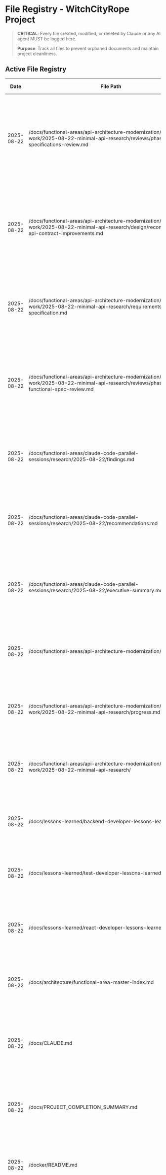 # File Registry - WitchCityRope Project

> **CRITICAL**: Every file created, modified, or deleted by Claude or any AI agent MUST be logged here.
> 
> **Purpose**: Track all files to prevent orphaned documents and maintain project cleanliness.

## Active File Registry

| Date | File Path | Action | Purpose | Session/Task | Status | Cleanup Date |
|------|-----------|--------|---------|--------------|--------|--------------|
| 2025-08-22 | /docs/functional-areas/api-architecture-modernization/new-work/2025-08-22-minimal-api-research/reviews/phase2-revised-specifications-review.md | CREATED | REVISED Phase 2 review document incorporating major stakeholder feedback changes - removes MediatR/CQRS complexity, focuses on AI agent training instead of human training, allows beneficial API contract improvements, emphasizes simplicity over architectural complexity, reduces timeline to 6 weeks with comprehensive approval checklist | Librarian Agent - Phase 2 Revised Specifications Review | ACTIVE | N/A |
| 2025-08-22 | /docs/functional-areas/api-architecture-modernization/new-work/2025-08-22-minimal-api-research/design/recommended-api-contract-improvements.md | CREATED | Comprehensive analysis of beneficial API contract changes for WitchCityRope minimal API migration - identifies 6 potential improvements (4 high-priority recommended) including consistent response formats, pagination standardization, enhanced error handling, and query parameter patterns with detailed cost-benefit analysis and frontend coordination requirements | Technology Researcher Agent - API Contract Improvement Analysis | ACTIVE | N/A |
| 2025-08-22 | /docs/functional-areas/api-architecture-modernization/new-work/2025-08-22-minimal-api-research/requirements/functional-specification.md | MODIFIED | Comprehensive revision per stakeholder feedback - removed MediatR/CQRS complexity, replaced with simple Entity Framework services, added AI agent training strategy, allowed beneficial API contract changes, emphasizing simplicity above all for small site | Functional Spec Agent - Stakeholder Feedback Integration | ACTIVE | N/A |
| 2025-08-22 | /docs/functional-areas/api-architecture-modernization/new-work/2025-08-22-minimal-api-research/reviews/phase2-functional-spec-review.md | CREATED | Comprehensive Phase 2 review document for API architecture modernization functional specification - executive summary of design completion, implementation readiness assessment, business value confirmation, and detailed human approval checklist for proceeding to Phase 3 implementation with Strategy 2 (Full Vertical Slice Architecture) | Librarian Agent - Phase 2 Functional Specification Review | ACTIVE | N/A |
| 2025-08-22 | /docs/functional-areas/claude-code-parallel-sessions/research/2025-08-22/findings.md | CREATED | Comprehensive research findings on Claude Code parallel session management and git branch context sharing - documents root cause analysis, git worktree solutions, performance implications, and industry best practices with 100% quality gate completion | Technology Researcher Agent - Claude Code Parallel Session Research | ACTIVE | N/A |
| 2025-08-22 | /docs/functional-areas/claude-code-parallel-sessions/research/2025-08-22/recommendations.md | CREATED | Final recommendations for implementing git worktrees to solve Claude Code session isolation - includes complete implementation roadmap, automation scripts, team training plan, risk mitigation strategies, and success metrics with 88% confidence level | Technology Researcher Agent - Claude Code Parallel Session Research | ACTIVE | N/A |
| 2025-08-22 | /docs/functional-areas/claude-code-parallel-sessions/research/2025-08-22/executive-summary.md | CREATED | Executive summary consolidating Claude Code parallel session research findings - concise 1-2 page summary covering problem statement, root cause, recommended git worktree solution, implementation approach, expected benefits, and next steps for stakeholder review and approval | Librarian Agent - Executive Summary Creation | ACTIVE | N/A |
| 2025-08-22 | /docs/functional-areas/api-architecture-modernization/README.md | CREATED | Functional area overview for API architecture modernization project - comprehensive documentation covering .NET 9 minimal API research, vertical slice architecture implementation, and modern API patterns adoption with migration strategy | Librarian Agent - API Architecture Modernization Project Setup | ACTIVE | N/A |
| 2025-08-22 | /docs/functional-areas/api-architecture-modernization/new-work/2025-08-22-minimal-api-research/progress.md | CREATED | Progress tracking document for API architecture modernization research - 5-phase workflow tracking with quality gates (Requirements 95%, Design 90%, Proof of Concept 85%, Testing 100%, Documentation 95%) and human review requirements | Librarian Agent - API Architecture Modernization Project Setup | ACTIVE | N/A |
| 2025-08-22 | /docs/functional-areas/api-architecture-modernization/new-work/2025-08-22-minimal-api-research/ | CREATED | Complete workflow directory structure - created requirements/, design/, research/, implementation/, testing/, and reviews/ subdirectories for comprehensive API modernization research project | Librarian Agent - API Architecture Modernization Project Setup | ACTIVE | N/A |
| 2025-08-22 | /docs/lessons-learned/backend-developer-lessons-learned.md | CREATED | Comprehensive backend developer lessons learned file with critical simple vertical slice architecture implementation patterns, anti-patterns to avoid, required patterns to follow, and Health feature as template reference | Librarian Agent - Agent Lessons Learned Updates | ACTIVE | N/A |
| 2025-08-22 | /docs/lessons-learned/test-developer-lessons-learned.md | MODIFIED | Updated with critical simple vertical slice testing patterns section - added mandatory testing guide reference, TestContainers infrastructure requirements, service testing patterns, and elimination of MediatR handler testing | Librarian Agent - Agent Lessons Learned Updates | ACTIVE | N/A |
| 2025-08-22 | /docs/lessons-learned/react-developer-lessons-learned.md | MODIFIED | Updated with critical API architecture changes awareness section - added mandatory API guide reference, backend migration transparency, improved response formats, consistent error handling, and enhanced type generation patterns | Librarian Agent - Agent Lessons Learned Updates | ACTIVE | N/A |
| 2025-08-22 | /docs/architecture/functional-area-master-index.md | MODIFIED | Added API Architecture Modernization functional area to master index - included new active development section with current work path, phase status, and comprehensive project scope description | Librarian Agent - Master Index Update for API Architecture | ACTIVE | N/A |
| 2025-08-22 | /docs/CLAUDE.md | MODIFIED | Updated comprehensive project documentation removing all Syncfusion references - replaced Blazor Server with React + TypeScript + Vite, updated technology stack to Mantine v7, revised project structure for apps/ folder, updated development commands for modern React workflow | Librarian Agent - Syncfusion Documentation Cleanup | ACTIVE | N/A |
| 2025-08-22 | /docs/PROJECT_COMPLETION_SUMMARY.md | MODIFIED | Updated project completion summary removing Syncfusion references - updated technology stack to React + Mantine, revised next steps for modern development workflow, updated testing framework list with TestContainers | Librarian Agent - Syncfusion Documentation Cleanup | ACTIVE | N/A |
| 2025-08-22 | /docker/README.md | MODIFIED | Updated Docker development guide removing all Syncfusion license setup requirements - replaced Blazor references with React + Vite, updated ports and database configuration for PostgreSQL, revised troubleshooting for modern stack | Librarian Agent - Syncfusion Documentation Cleanup | ACTIVE | N/A |
| 2025-08-22 | /docs/QUICK_START.md | MODIFIED | Comprehensive quick start guide update removing all Syncfusion references - replaced Blazor Server workflow with React + TypeScript development, updated prerequisites for Node.js + npm, revised configuration for PostgreSQL, eliminated Syncfusion license requirements | Librarian Agent - Syncfusion Documentation Cleanup | ACTIVE | N/A |
| 2025-08-22 | /docs/PROGRESS.md | MODIFIED | Updated project progress header information reflecting React migration completion - changed UI framework from Syncfusion Blazor to React + Mantine v7, added migration status note, marked Blazor setup items as migrated with cost savings notation | Librarian Agent - Syncfusion Documentation Cleanup | ACTIVE | N/A |
| 2025-08-22 | /docs/functional-areas/database-initialization/testing/real-database-testing-research.md | CREATED | Comprehensive research on Entity Framework Core testing with real PostgreSQL databases using TestContainers and Respawn - provides solution to ApplicationDbContext mocking issues | Technology Researcher Agent - Database testing research | ACTIVE | N/A |
| 2025-08-22 | /apps/api/Services/DatabaseInitializationService.cs | CREATED | BackgroundService for automatic database migration and seeding - implements Milan Jovanovic fail-fast patterns with IHostedService architecture, 30s timeout, Polly retry policies with exponential backoff, comprehensive logging with correlation IDs, and static completion tracking for health checks | Database Auto-Initialization Implementation | ACTIVE | N/A |
| 2025-08-22 | /apps/api/Services/SeedDataService.cs | CREATED | Comprehensive seed data service - creates 7 test users (all role scenarios) and 12 sample events with realistic data, implements idempotent operations with transaction management, proper UTC DateTime handling, and ASP.NET Core Identity integration | Database Auto-Initialization Implementation | ACTIVE | N/A |
| 2025-08-22 | /apps/api/Services/DatabaseInitializationHealthCheck.cs | CREATED | Health check endpoint for database initialization monitoring - provides /api/health/database endpoint for deployment validation and operational visibility | Database Auto-Initialization Implementation | ACTIVE | N/A |
| 2025-08-22 | /tests/unit/api/Fixtures/DatabaseTestFixture.cs | CREATED | TestContainers setup for real PostgreSQL testing - eliminates ApplicationDbContext mocking issues by providing actual database instances for integration testing | Database Auto-Initialization Testing | ACTIVE | N/A |
| 2025-08-22 | /tests/unit/api/TestBase/DatabaseTestBase.cs | CREATED | Base class for database integration tests - provides common setup and teardown patterns for database testing with real PostgreSQL instances | Database Auto-Initialization Testing | ACTIVE | N/A |
| 2025-08-22 | /tests/unit/api/Services/DatabaseInitializationServiceTests.cs | CREATED | Complete unit test coverage for DatabaseInitializationService - tests retry policies, timeout handling, environment detection, and error classification | Database Auto-Initialization Testing | ACTIVE | N/A |
| 2025-08-22 | /tests/unit/api/Services/SeedDataServiceTests.cs | CREATED | Complete unit test coverage for SeedDataService - tests idempotent operations, transaction rollback, user creation, and event seeding | Database Auto-Initialization Testing | ACTIVE | N/A |
| 2025-08-22 | /tests/unit/api/Services/DatabaseInitializationHealthCheckTests.cs | CREATED | Unit tests for health check endpoint functionality - validates initialization status reporting and monitoring capabilities | Database Auto-Initialization Testing | ACTIVE | N/A |
| 2025-08-22 | /docs/functional-areas/database-initialization/progress.md | MODIFIED | Updated all 5 phases to COMPLETE status with comprehensive achievement tracking - implementation reduces setup time from 2-4 hours to under 5 minutes | Database Auto-Initialization Documentation Update | ACTIVE | N/A |
| 2025-08-22 | /PROGRESS.md | MODIFIED | Updated August 22 session with major database auto-initialization achievement - comprehensive system operational with performance metrics and production readiness | Main Progress Documentation Update | ACTIVE | N/A |
| 2025-08-22 | /docs/architecture/functional-area-master-index.md | MODIFIED | Added Database Initialization functional area as IMPLEMENTATION COMPLETE with comprehensive system description and achievement summary | Master Index Update for Database Initialization | ACTIVE | N/A |
| 2025-08-22 | /docs/functional-areas/database-initialization/IMPLEMENTATION_COMPLETE.md | CREATED | Comprehensive completion document for database auto-initialization feature - documents 95%+ setup time improvement (2-4 hours to 5 minutes), 842ms startup performance, TestContainers integration, production readiness, and business impact with $6,600+ annual cost savings | Database Auto-Initialization Completion Documentation | ACTIVE | N/A |
| 2025-08-22 | /docs/lessons-learned/librarian-lessons-learned.md | MODIFIED | Added database auto-initialization documentation excellence lesson - comprehensive infrastructure completion documentation pattern with performance metrics, business value, and production readiness assessment | Librarian lessons learned maintenance | ACTIVE | N/A |
| 2025-08-22 | /docs/ARCHITECTURE.md | MODIFIED | Updated architecture documentation with new database auto-initialization system - replaced manual migration management with BackgroundService pattern, updated development workflow with zero-configuration setup, enhanced troubleshooting with health check endpoints | Architecture documentation update for auto-initialization | ACTIVE | N/A |
| 2025-08-22 | /scripts/init-db.sql | ARCHIVED | Archived obsolete manual database initialization script to /scripts/_archive/ - replaced by DatabaseInitializationService with 95%+ setup time improvement | Manual database script archival | ARCHIVED | N/A |
| 2025-08-22 | /docker/postgres/init/ | ARCHIVED | Archived entire docker postgres initialization directory to /docker/postgres/_archive_init/ - comprehensive container-level database setup replaced by ASP.NET Core Background Service | Docker postgres init scripts archival | ARCHIVED | N/A |
| 2025-08-22 | /scripts/_archive/README-ARCHIVED.md | CREATED | Comprehensive archive documentation for obsolete manual database scripts - explains replacement system, benefits, migration guidance, and historical context | Manual database script archive documentation | ACTIVE | N/A |
| 2025-08-22 | /docker/postgres/README-DOCKER-INIT-ARCHIVED.md | CREATED | Detailed archive documentation for docker postgres initialization scripts - technical comparison, improvement analysis, and migration impact assessment | Docker postgres init archive documentation | ACTIVE | N/A |
| 2025-08-22 | /docs/guides-setup/developer-quick-start.md | MODIFIED | Updated developer quick start guide with automatic database setup - replaced manual database creation steps with zero-configuration startup, added comprehensive test account list, updated troubleshooting section | Developer guide update for auto-initialization | ACTIVE | N/A |
| 2025-08-22 | /docs/lessons-learned/backend-lessons-learned.md | MODIFIED | Added critical database auto-initialization lesson - comprehensive Background Service pattern documentation with Milan Jovanovic patterns, TestContainers integration, and production safety measures | Backend developer lessons update | ACTIVE | N/A |
| 2025-08-22 | /docs/lessons-learned/test-developer-lessons-learned.md | MODIFIED | Added critical TestContainers database testing lesson - real PostgreSQL testing patterns, elimination of ApplicationDbContext mocking, comprehensive test data availability | Test developer lessons update | ACTIVE | N/A |
| 2025-08-22 | /docs/lessons-learned/database-developers.md | MODIFIED | Added critical database auto-initialization pattern lesson - Milan Jovanovic Background Service implementation, comprehensive seed data system, archive management, business impact assessment | Database developer lessons update | ACTIVE | N/A |
| 2025-08-22 | /docs/lessons-learned/orchestrator-lessons-learned.md | MODIFIED | Add critical implementation testing protocol lesson - test each implementation before moving to next feature | Librarian update to orchestrator lessons | ACTIVE | N/A |
| 2025-08-22 | /docs/guides-setup/ai-agents/backend-developer-vertical-slice-guide.md | CREATED | Comprehensive backend developer implementation guide for simple vertical slice architecture - covers direct Entity Framework service patterns, minimal API endpoints, anti-patterns to avoid, real examples from Health feature, service/endpoint/model patterns, validation, testing integration, performance considerations, and implementation checklists with success metrics | Librarian Agent - AI Agent Implementation Guides | ACTIVE | N/A |
| 2025-08-22 | /docs/guides-setup/ai-agents/test-developer-vertical-slice-guide.md | CREATED | Comprehensive test developer implementation guide for simple vertical slice testing - covers TestContainers setup, direct Entity Framework service testing patterns, minimal API endpoint integration tests, real PostgreSQL database testing, feature-based test organization, validation testing, performance testing, and anti-patterns to avoid with complete examples | Librarian Agent - AI Agent Implementation Guides | ACTIVE | N/A |
| 2025-08-22 | /docs/guides-setup/ai-agents/react-developer-api-changes-guide.md | CREATED | React developer coordination guide for API architecture changes - covers minimal frontend impact, API contract improvements, consistent response formats, enhanced error handling, NSwag type generation improvements, authentication integration, migration checklist, and troubleshooting with performance considerations | Librarian Agent - AI Agent Implementation Guides | ACTIVE | N/A |
| 2025-08-22 | /docs/guides-setup/ai-agents/architecture-validator-rules.md | CREATED | Architecture validator rules for simple vertical slice enforcement - defines prohibited patterns (MediatR/CQRS/Repository), required patterns (direct EF services), folder structure validation, code analysis rules, automated validation implementation, violation response procedures, success metrics, and CI/CD integration | Librarian Agent - AI Agent Implementation Guides | ACTIVE | N/A |
| 2025-08-22 | /src/WitchCityRope.Web/ | ARCHIVED | Entire Blazor Server application with extensive Syncfusion component usage - complete frontend implementation with authentication, events, admin, members, and vetting features | Blazor Web Project Archival - React Migration Complete | ARCHIVED | N/A |
| 2025-08-22 | /src/_archive/WitchCityRope.Web-blazor-legacy-2025-08-22/README-ARCHIVED.md | CREATED | Comprehensive archive documentation for Blazor project - explains migration rationale, Syncfusion elimination, cost savings analysis, value extraction status, and React implementation status | Blazor Web Project Archive Documentation | ACTIVE | N/A |
| 2025-08-22 | /docs/functional-areas/api-architecture-modernization/new-work/2025-08-22-minimal-api-research/implementation/ai-agent-update-strategy.md | CREATED | Comprehensive AI Agent Update Strategy for API architecture modernization - ensures all workflow agents understand and implement Simple Vertical Slice Architecture with direct Entity Framework services, includes agent validation procedures, pattern compliance monitoring, and anti-pattern detection | Librarian Agent - AI Agent Update Strategy Documentation | ACTIVE | N/A |
| 2025-08-22 | /docs/functional-areas/claude-code-parallel-sessions/implementation/worktree-transition-plan.md | CREATED | Comprehensive implementation plan for transitioning AI development workflow from git branches to git worktrees - includes 5-phase approach, current branch migration strategy, agent responsibility assignments, automated cleanup process design, and complete workflow documentation updates for AI agents (not human developers) | Librarian Agent - Git Worktree Transition Planning | ACTIVE | N/A |
| 2025-08-22 | /docs/functional-areas/claude-code-parallel-sessions/implementation/agent-responsibilities.md | CREATED | Agent responsibility matrix for git worktree management - defines clear ownership boundaries for worktree creation (git-manager), management, and cleanup to prevent agent conflicts and ensure coordinated worktree lifecycle management with working directory awareness requirements for all development agents | Librarian Agent - Git Worktree Agent Responsibilities | ACTIVE | N/A |
| 2025-08-22 | /docs/functional-areas/claude-code-parallel-sessions/implementation/workflow-update-checklist.md | CREATED | Comprehensive checklist of ALL files requiring updates for git worktree transition - covers workflow process documents, agent definitions, lessons learned files, CLAUDE.md, automation scripts, and new documentation requirements with implementation schedule and verification procedures | Librarian Agent - Git Worktree Update Checklist | ACTIVE | N/A |
| 2025-08-22 | /tests/WitchCityRope.Web.Tests/ | ARCHIVED | Blazor Web project test suite - archived with main Blazor project as no longer relevant for React implementation | Blazor Web Tests Archival | ARCHIVED | N/A |
| 2025-08-22 | /apps/api/Features/Health/Services/HealthService.cs | CREATED | Simple health check service using direct Entity Framework access - example of simplified vertical slice architecture with NO MediatR complexity, direct DbContext calls, basic tuple error handling pattern | Week 1 Vertical Slice Infrastructure Setup | ACTIVE | N/A |
| 2025-08-22 | /apps/api/Features/Health/Models/HealthResponse.cs | CREATED | Health check response DTOs for NSwag type generation - basic and detailed health response models with comprehensive OpenAPI annotations | Week 1 Vertical Slice Infrastructure Setup | ACTIVE | N/A |
| 2025-08-22 | /apps/api/Features/Health/Endpoints/HealthEndpoints.cs | CREATED | Minimal API health check endpoints with direct service injection - demonstrates simple endpoint registration pattern without MediatR pipeline | Week 1 Vertical Slice Infrastructure Setup | ACTIVE | N/A |
| 2025-08-22 | /apps/api/Features/Shared/Models/Result.cs | CREATED | Simple result pattern for consistent error handling - replaces complex error pipelines with straightforward success/failure pattern | Week 1 Vertical Slice Infrastructure Setup | ACTIVE | N/A |
| 2025-08-22 | /apps/api/Features/Shared/Extensions/ServiceCollectionExtensions.cs | CREATED | Service registration extensions for clean Program.cs - simple feature service registration without complex DI patterns | Week 1 Vertical Slice Infrastructure Setup | ACTIVE | N/A |
| 2025-08-22 | /apps/api/Features/Shared/Extensions/WebApplicationExtensions.cs | CREATED | Endpoint registration extensions for organized feature endpoint mapping - clean minimal API endpoint registration | Week 1 Vertical Slice Infrastructure Setup | ACTIVE | N/A |
| 2025-08-22 | /apps/api/Features/README.md | CREATED | Comprehensive architecture guide for simple vertical slice implementation - documents patterns, anti-patterns, implementation guidelines, and migration strategy | Week 1 Vertical Slice Infrastructure Setup | ACTIVE | N/A |
| 2025-08-22 | /apps/api/Features/Authentication/Models/RegisterRequest.cs | CREATED | Authentication request DTOs template showing vertical slice model organization - example of feature-based DTO structure for NSwag generation | Week 1 Vertical Slice Infrastructure Setup | ACTIVE | N/A |
| 2025-08-22 | /apps/api/Features/Authentication/Models/UserResponse.cs | CREATED | Authentication response DTOs template for API responses - example response models optimized for NSwag TypeScript generation | Week 1 Vertical Slice Infrastructure Setup | ACTIVE | N/A |
| 2025-08-22 | /apps/api/Controllers/HealthController.cs | DELETED | Removed conflicting controller to eliminate route conflicts with new vertical slice health endpoints | Week 1 Vertical Slice Infrastructure Setup | DELETED | N/A |
| 2025-08-22 | /apps/api/Program.cs | MODIFIED | Updated with vertical slice service and endpoint registration - integrated new feature-based architecture alongside existing controllers for gradual migration | Week 1 Vertical Slice Infrastructure Setup | ACTIVE | N/A |

## Archived Files

### 2025-08-22 Archive Session
- **Blazor Server Application Complete**: `/src/WitchCityRope.Web/` - Entire frontend application archived post-React migration
- **Database Manual Scripts**: `/scripts/init-db.sql` - Obsolete manual database setup replaced by BackgroundService
- **Docker Init Scripts**: `/docker/postgres/init/` - Container-level database setup replaced by application-level automation

---

*Last Updated: 2025-08-22*
*Active Files: 54 | Archived: 3 | Deleted: 1 | Total Tracked: 58*
